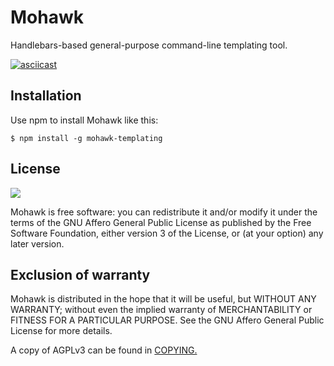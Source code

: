 # Mohawk

Handlebars-based general-purpose command-line templating tool.

[![asciicast](https://asciinema.org/a/30293.png)](https://asciinema.org/a/30293)

## Installation

Use npm to install Mohawk like this:

    $ npm install -g mohawk-templating

## License

![](https://www.gnu.org/graphics/agplv3-155x51.png)

Mohawk is free software: you can redistribute it and/or modify it under the terms of the GNU Affero General Public License as published by the Free Software Foundation, either version 3 of the License, or (at your option) any later version.

## Exclusion of warranty

Mohawk is distributed in the hope that it will be useful, but WITHOUT ANY WARRANTY; without even the implied warranty of MERCHANTABILITY or FITNESS FOR A PARTICULAR PURPOSE. See the GNU Affero General Public License for more details.

A copy of AGPLv3 can be found in [COPYING.](COPYING)
